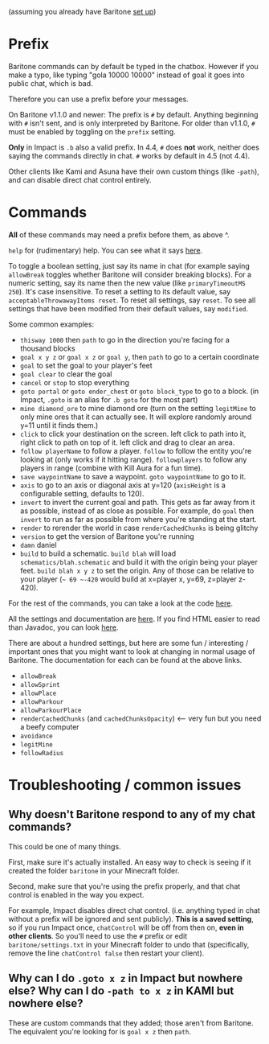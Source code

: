 (assuming you already have Baritone [set up](SETUP.md))

# Prefix

Baritone commands can by default be typed in the chatbox. However if you make a typo, like typing "gola 10000 10000" instead of goal it goes into public chat, which is bad.

Therefore you can use a prefix before your messages.

On Baritone v1.1.0 and newer: The prefix is `#` by default. Anything beginning with `#` isn't sent, and is only interpreted by Baritone.
For older than v1.1.0, `#` must be enabled by toggling on the `prefix` setting.

**Only** in Impact is `.b` also a valid prefix. In 4.4, `#` does **not** work, neither does saying the commands directly in chat. `#` works by default in 4.5 (not 4.4).

Other clients like Kami and Asuna have their own custom things (like `-path`), and can disable direct chat control entirely.



# Commands

**All** of these commands may need a prefix before them, as above ^.

`help` for (rudimentary) help. You can see what it says [here](https://github.com/cabaletta/baritone/blob/master/src/main/java/baritone/utils/ExampleBaritoneControl.java#L53).

To toggle a boolean setting, just say its name in chat (for example saying `allowBreak` toggles whether Baritone will consider breaking blocks). For a numeric setting, say its name then the new value (like `primaryTimeoutMS 250`). It's case insensitive. To reset a setting to its default value, say `acceptableThrowawayItems reset`. To reset all settings, say `reset`. To see all settings that have been modified from their default values, say `modified`.




Some common examples:
- `thisway 1000` then `path` to go in the direction you're facing for a thousand blocks
- `goal x y z` or `goal x z` or `goal y`, then `path` to go to a certain coordinate
- `goal` to set the goal to your player's feet
- `goal clear` to clear the goal
- `cancel` or `stop` to stop everything
- `goto portal` or `goto ender_chest` or `goto block_type` to go to a block. (in Impact, `.goto` is an alias for `.b goto` for the most part)
- `mine diamond_ore` to mine diamond ore (turn on the setting `legitMine` to only mine ores that it can actually see. It will explore randomly around y=11 until it finds them.)
- `click` to click your destination on the screen. left click to path into it, right click to path on top of it. left click and drag to clear an area.
- `follow playerName` to follow a player. `follow` to follow the entity you're looking at (only works if it hitting range). `followplayers` to follow any players in range (combine with Kill Aura for a fun time).
- `save waypointName` to save a waypoint. `goto waypointName` to go to it.
- `axis` to go to an axis or diagonal axis at y=120 (`axisHeight` is a configurable setting, defaults to 120).
- `invert` to invert the current goal and path. This gets as far away from it as possible, instead of as close as possible. For example, do `goal` then `invert` to run as far as possible from where you're standing at the start.
- `render` to rerender the world in case `renderCachedChunks` is being glitchy
- `version` to get the version of Baritone you're running
- `damn` daniel
- `build` to build a schematic. `build blah` will load `schematics/blah.schematic` and build it with the origin being your player feet. `build blah x y z` to set the origin. Any of those can be relative to your player (`~ 69 ~-420` would build at x=player x, y=69, z=player z-420).

For the rest of the commands, you can take a look at the code [here](https://github.com/cabaletta/baritone/blob/master/src/main/java/baritone/utils/ExampleBaritoneControl.java).

All the settings and documentation are <a href="https://github.com/cabaletta/baritone/blob/master/src/api/java/baritone/api/Settings.java">here</a>. If you find HTML easier to read than Javadoc, you can look <a href="https://baritone.leijurv.com/baritone/api/Settings.html#field.detail">here</a>.

There are about a hundred settings, but here are some fun / interesting / important ones that you might want to look at changing in normal usage of Baritone. The documentation for each can be found at the above links.
- `allowBreak`
- `allowSprint`
- `allowPlace`
- `allowParkour`
- `allowParkourPlace`
- `renderCachedChunks` (and `cachedChunksOpacity`) <-- very fun but you need a beefy computer
- `avoidance`
- `legitMine`
- `followRadius`



# Troubleshooting / common issues

## Why doesn't Baritone respond to any of my chat commands?
This could be one of many things.

First, make sure it's actually installed. An easy way to check is seeing if it created the folder `baritone` in your Minecraft folder.

Second, make sure that you're using the prefix properly, and that chat control is enabled in the way you expect.

For example, Impact disables direct chat control. (i.e. anything typed in chat without a prefix will be ignored and sent publicly). **This is a saved setting**, so if you run Impact once, `chatControl` will be off from then on, **even in other clients**.
So you'll need to use the `#` prefix or edit `baritone/settings.txt` in your Minecraft folder to undo that (specifically, remove the line `chatControl false` then restart your client).


## Why can I do `.goto x z` in Impact but nowhere else? Why can I do `-path to x z` in KAMI but nowhere else?
These are custom commands that they added; those aren't from Baritone.
The equivalent you're looking for is `goal x z` then `path`.
